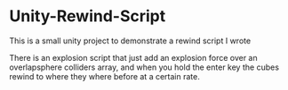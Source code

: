 # Unity-Rewind-Script
This is a small unity project to demonstrate a rewind script I wrote

There is an explosion script that just add an explosion force over an overlapsphere colliders array, and when you hold the enter key
the cubes rewind to where they where before at a certain rate.
